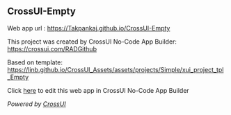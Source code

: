 ## CrossUI-Empty
Web app url : https://Takpankaj.github.io/CrossUI-Empty

This project was created by CrossUI No-Code App Builder: https://crossui.com/RADGithub

Based on template: https://linb.github.io/CrossUI_Assets/assets/projects/Simple/xui_project_tpl_Empty

Click [here](https://crossui.com/RADGithub/#!from=github&owner=Takpankaj&repo=CrossUI-Empty) to edit this web app in CrossUI No-Code App Builder

<i>Powered by [CrossUI](https://crossui.com)</i>
